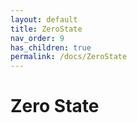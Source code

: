 ```yaml
---
layout: default
title: ZeroState
nav_order: 9
has_children: true
permalink: /docs/ZeroState
---
```


# Zero State

